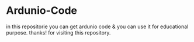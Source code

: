# Ardunio-Code
in this repositorie you can get ardunio code & you can use it for educational purpose.
thanks! for visiting this repository.
